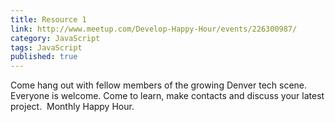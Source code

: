 ```yaml
---
title: Resource 1
link: http://www.meetup.com/Develop-Happy-Hour/events/226300987/
category: JavaScript
tags: JavaScript
published: true
---
```


Come hang out with fellow members of the growing Denver tech scene. Everyone is welcome. Come to learn, make contacts and discuss your latest project.
​
Monthly Happy Hour.
